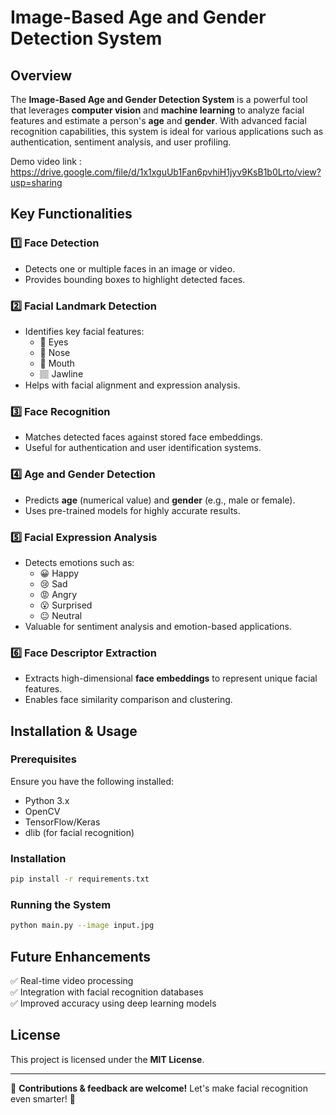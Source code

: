 # Image-Based Age and Gender Detection System

## Overview
The **Image-Based Age and Gender Detection System** is a powerful tool that leverages **computer vision** and **machine learning** to analyze facial features and estimate a person's **age** and **gender**. With advanced facial recognition capabilities, this system is ideal for various applications such as authentication, sentiment analysis, and user profiling.

Demo video link : https://drive.google.com/file/d/1x1xguUb1Fan6pvhiH1jyv9KsB1b0Lrto/view?usp=sharing

## Key Functionalities

### 1️⃣ Face Detection
- Detects one or multiple faces in an image or video.
- Provides bounding boxes to highlight detected faces.

### 2️⃣ Facial Landmark Detection
- Identifies key facial features:
  - 👀 Eyes
  - 👃 Nose
  - 👄 Mouth
  - 🏽 Jawline
- Helps with facial alignment and expression analysis.

### 3️⃣ Face Recognition
- Matches detected faces against stored face embeddings.
- Useful for authentication and user identification systems.

### 4️⃣ Age and Gender Detection
- Predicts **age** (numerical value) and **gender** (e.g., male or female).
- Uses pre-trained models for highly accurate results.

### 5️⃣ Facial Expression Analysis
- Detects emotions such as:
  - 😀 Happy
  - 😢 Sad
  - 😡 Angry
  - 😮 Surprised
  - 😐 Neutral
- Valuable for sentiment analysis and emotion-based applications.

### 6️⃣ Face Descriptor Extraction
- Extracts high-dimensional **face embeddings** to represent unique facial features.
- Enables face similarity comparison and clustering.

## Installation & Usage

### Prerequisites
Ensure you have the following installed:
- Python 3.x
- OpenCV
- TensorFlow/Keras
- dlib (for facial recognition)

### Installation
```bash
pip install -r requirements.txt
```

### Running the System
```bash
python main.py --image input.jpg
```

## Future Enhancements
✅ Real-time video processing  
✅ Integration with facial recognition databases  
✅ Improved accuracy using deep learning models  

## License
This project is licensed under the **MIT License**.

---
🌟 **Contributions & feedback are welcome!** Let's make facial recognition even smarter! 🚀
